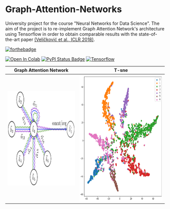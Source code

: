 # Graph-Attention-Networks

University project for the course "Neural Networks for Data Science". The aim of the project is to re-implement Graph Attention Network's architecture using Tensorflow in order to obtain comparable results with the state-of-the-art paper [(Veličković et al., ICLR 2018)](https://arxiv.org/abs/1710.10903).

[![forthebadge](https://forthebadge.com/images/badges/made-with-python.svg)](https://www.python.org/)

[![Open In Colab](https://colab.research.google.com/assets/colab-badge.svg)](https://colab.research.google.com/drive/1_sM-H1aQP1YJ2yibsqDNOG5VyfzfUPyL)
[![PyPI Status Badge](https://badge.fury.io/py/tensorflow.svg)](https://pypi.org/project/tensorflow/)
[![Tensorflow](https://camo.githubusercontent.com/7ce7d8e78ad8ddab3bea83bb9b98128528bae110/68747470733a2f2f616c65656e34322e6769746875622e696f2f6261646765732f7372632f74656e736f72666c6f772e737667)](https://www.tensorflow.org/)


Graph Attention Network             |  T-sne
:-------------------------:|:-------------------------:
<img src="imgs/GAT.png" width="300" height="300">         |  <img src="imgs/tsne.png" width="400" height="400">
